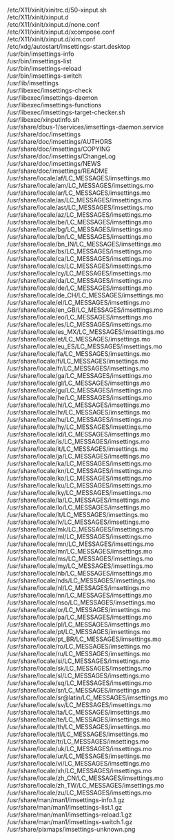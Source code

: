 /etc/X11/xinit/xinitrc.d/50-xinput.sh  
/etc/X11/xinit/xinput.d  
/etc/X11/xinit/xinput.d/none.conf  
/etc/X11/xinit/xinput.d/xcompose.conf  
/etc/X11/xinit/xinput.d/xim.conf  
/etc/xdg/autostart/imsettings-start.desktop  
/usr/bin/imsettings-info  
/usr/bin/imsettings-list  
/usr/bin/imsettings-reload  
/usr/bin/imsettings-switch  
/usr/lib/imsettings  
/usr/libexec/imsettings-check  
/usr/libexec/imsettings-daemon  
/usr/libexec/imsettings-functions  
/usr/libexec/imsettings-target-checker.sh  
/usr/libexec/xinputinfo.sh  
/usr/share/dbus-1/services/imsettings-daemon.service  
/usr/share/doc/imsettings  
/usr/share/doc/imsettings/AUTHORS  
/usr/share/doc/imsettings/COPYING  
/usr/share/doc/imsettings/ChangeLog  
/usr/share/doc/imsettings/NEWS  
/usr/share/doc/imsettings/README  
/usr/share/locale/af/LC\_MESSAGES/imsettings.mo  
/usr/share/locale/am/LC\_MESSAGES/imsettings.mo  
/usr/share/locale/ar/LC\_MESSAGES/imsettings.mo  
/usr/share/locale/as/LC\_MESSAGES/imsettings.mo  
/usr/share/locale/ast/LC\_MESSAGES/imsettings.mo  
/usr/share/locale/az/LC\_MESSAGES/imsettings.mo  
/usr/share/locale/be/LC\_MESSAGES/imsettings.mo  
/usr/share/locale/bg/LC\_MESSAGES/imsettings.mo  
/usr/share/locale/bn/LC\_MESSAGES/imsettings.mo  
/usr/share/locale/bn\_IN/LC\_MESSAGES/imsettings.mo  
/usr/share/locale/bs/LC\_MESSAGES/imsettings.mo  
/usr/share/locale/ca/LC\_MESSAGES/imsettings.mo  
/usr/share/locale/cs/LC\_MESSAGES/imsettings.mo  
/usr/share/locale/cy/LC\_MESSAGES/imsettings.mo  
/usr/share/locale/da/LC\_MESSAGES/imsettings.mo  
/usr/share/locale/de/LC\_MESSAGES/imsettings.mo  
/usr/share/locale/de\_CH/LC\_MESSAGES/imsettings.mo  
/usr/share/locale/el/LC\_MESSAGES/imsettings.mo  
/usr/share/locale/en\_GB/LC\_MESSAGES/imsettings.mo  
/usr/share/locale/eo/LC\_MESSAGES/imsettings.mo  
/usr/share/locale/es/LC\_MESSAGES/imsettings.mo  
/usr/share/locale/es\_MX/LC\_MESSAGES/imsettings.mo  
/usr/share/locale/et/LC\_MESSAGES/imsettings.mo  
/usr/share/locale/eu\_ES/LC\_MESSAGES/imsettings.mo  
/usr/share/locale/fa/LC\_MESSAGES/imsettings.mo  
/usr/share/locale/fi/LC\_MESSAGES/imsettings.mo  
/usr/share/locale/fr/LC\_MESSAGES/imsettings.mo  
/usr/share/locale/ga/LC\_MESSAGES/imsettings.mo  
/usr/share/locale/gl/LC\_MESSAGES/imsettings.mo  
/usr/share/locale/gu/LC\_MESSAGES/imsettings.mo  
/usr/share/locale/he/LC\_MESSAGES/imsettings.mo  
/usr/share/locale/hi/LC\_MESSAGES/imsettings.mo  
/usr/share/locale/hr/LC\_MESSAGES/imsettings.mo  
/usr/share/locale/hu/LC\_MESSAGES/imsettings.mo  
/usr/share/locale/hy/LC\_MESSAGES/imsettings.mo  
/usr/share/locale/id/LC\_MESSAGES/imsettings.mo  
/usr/share/locale/is/LC\_MESSAGES/imsettings.mo  
/usr/share/locale/it/LC\_MESSAGES/imsettings.mo  
/usr/share/locale/ja/LC\_MESSAGES/imsettings.mo  
/usr/share/locale/ka/LC\_MESSAGES/imsettings.mo  
/usr/share/locale/kn/LC\_MESSAGES/imsettings.mo  
/usr/share/locale/ko/LC\_MESSAGES/imsettings.mo  
/usr/share/locale/ku/LC\_MESSAGES/imsettings.mo  
/usr/share/locale/ky/LC\_MESSAGES/imsettings.mo  
/usr/share/locale/la/LC\_MESSAGES/imsettings.mo  
/usr/share/locale/lo/LC\_MESSAGES/imsettings.mo  
/usr/share/locale/lt/LC\_MESSAGES/imsettings.mo  
/usr/share/locale/lv/LC\_MESSAGES/imsettings.mo  
/usr/share/locale/mk/LC\_MESSAGES/imsettings.mo  
/usr/share/locale/ml/LC\_MESSAGES/imsettings.mo  
/usr/share/locale/mn/LC\_MESSAGES/imsettings.mo  
/usr/share/locale/mr/LC\_MESSAGES/imsettings.mo  
/usr/share/locale/ms/LC\_MESSAGES/imsettings.mo  
/usr/share/locale/my/LC\_MESSAGES/imsettings.mo  
/usr/share/locale/nb/LC\_MESSAGES/imsettings.mo  
/usr/share/locale/nds/LC\_MESSAGES/imsettings.mo  
/usr/share/locale/nl/LC\_MESSAGES/imsettings.mo  
/usr/share/locale/nn/LC\_MESSAGES/imsettings.mo  
/usr/share/locale/nso/LC\_MESSAGES/imsettings.mo  
/usr/share/locale/or/LC\_MESSAGES/imsettings.mo  
/usr/share/locale/pa/LC\_MESSAGES/imsettings.mo  
/usr/share/locale/pl/LC\_MESSAGES/imsettings.mo  
/usr/share/locale/pt/LC\_MESSAGES/imsettings.mo  
/usr/share/locale/pt\_BR/LC\_MESSAGES/imsettings.mo  
/usr/share/locale/ro/LC\_MESSAGES/imsettings.mo  
/usr/share/locale/ru/LC\_MESSAGES/imsettings.mo  
/usr/share/locale/si/LC\_MESSAGES/imsettings.mo  
/usr/share/locale/sk/LC\_MESSAGES/imsettings.mo  
/usr/share/locale/sl/LC\_MESSAGES/imsettings.mo  
/usr/share/locale/sq/LC\_MESSAGES/imsettings.mo  
/usr/share/locale/sr/LC\_MESSAGES/imsettings.mo  
/usr/share/locale/sr@latin/LC\_MESSAGES/imsettings.mo  
/usr/share/locale/sv/LC\_MESSAGES/imsettings.mo  
/usr/share/locale/ta/LC\_MESSAGES/imsettings.mo  
/usr/share/locale/te/LC\_MESSAGES/imsettings.mo  
/usr/share/locale/th/LC\_MESSAGES/imsettings.mo  
/usr/share/locale/tl/LC\_MESSAGES/imsettings.mo  
/usr/share/locale/tr/LC\_MESSAGES/imsettings.mo  
/usr/share/locale/uk/LC\_MESSAGES/imsettings.mo  
/usr/share/locale/ur/LC\_MESSAGES/imsettings.mo  
/usr/share/locale/vi/LC\_MESSAGES/imsettings.mo  
/usr/share/locale/xh/LC\_MESSAGES/imsettings.mo  
/usr/share/locale/zh\_CN/LC\_MESSAGES/imsettings.mo  
/usr/share/locale/zh\_TW/LC\_MESSAGES/imsettings.mo  
/usr/share/locale/zu/LC\_MESSAGES/imsettings.mo  
/usr/share/man/man1/imsettings-info.1.gz  
/usr/share/man/man1/imsettings-list.1.gz  
/usr/share/man/man1/imsettings-reload.1.gz  
/usr/share/man/man1/imsettings-switch.1.gz  
/usr/share/pixmaps/imsettings-unknown.png  
